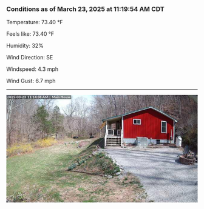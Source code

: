 ### Conditions as of March 23, 2025 at 11:19:54 AM CDT 

Temperature: 73.40 &deg;F

Feels like: 73.40 &deg;F

Humidity: 32%

Wind Direction: SE

Windspeed: 4.3 mph

Wind Gust: 6.7 mph

---

<img src="./images/latest.jpeg"/>

